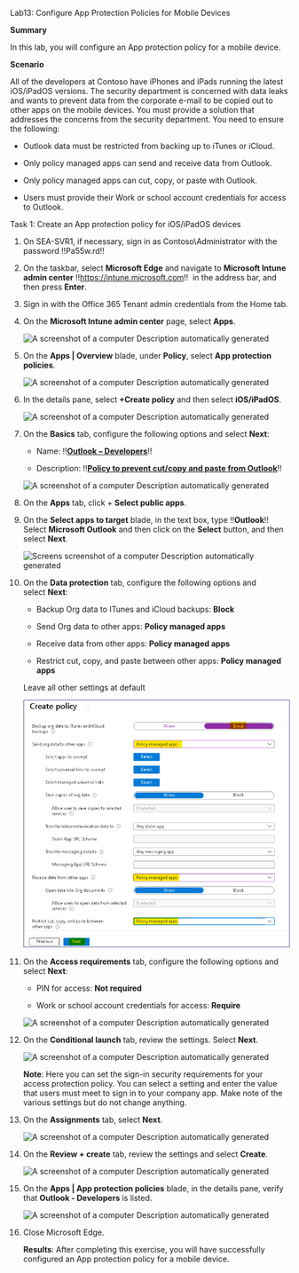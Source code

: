 Lab13: Configure App Protection Policies for Mobile Devices

**Summary**

In this lab, you will configure an App protection policy for a mobile
device.

**Scenario**

All of the developers at Contoso have iPhones and iPads running the
latest iOS/iPadOS versions. The security department is concerned with
data leaks and wants to prevent data from the corporate e-mail to be
copied out to other apps on the mobile devices. You must provide a
solution that addresses the concerns from the security department. You
need to ensure the following:

- Outlook data must be restricted from backing up to iTunes or iCloud.

- Only policy managed apps can send and receive data from Outlook.

- Only policy managed apps can cut, copy, or paste with Outlook.

- Users must provide their Work or school account credentials for access
  to Outlook.

Task 1: Create an App protection policy for iOS/iPadOS devices

1.  On SEA-SVR1, if necessary, sign in
    as Contoso\Administrator with the
    password !!Pa55w.rd!!

2.  On the taskbar, select **Microsoft Edge** and navigate to
    **Microsoft Intune admin
    center** !!https://intune.microsoft.com!!  in the address bar,
    and then press **Enter**.

3.  Sign in with the Office 365 Tenant admin credentials from the Home
    tab.

4.  On the **Microsoft Intune admin center** page, select **Apps**.

     ![A screenshot of a computer Description automatically
     generated](./media/image1.png)

5.  On the **Apps | Overview** blade, under **Policy**, select **App
    protection policies**.

    ![A screenshot of a computer Description automatically
     generated](./media/image2.png)

6.  In the details pane, select **+Create policy** and then
    select **iOS/iPadOS**.

     ![A screenshot of a computer Description automatically
     generated](./media/image3.png)

7.  On the **Basics** tab, configure the following options and
    select **Next**:

    - Name: !\![**Outlook – Developers**](urn:gd:lg:a:send-vm-keys)!!

    - Description: !\![**Policy to prevent cut/copy and paste from
      Outlook**](urn:gd:lg:a:send-vm-keys)!!

     ![A screenshot of a computer Description automatically
     generated](./media/image4.png)

8.  On the **Apps** tab, click + **Select public apps**.

9.  On the **Select apps to target** blade, in the text box, type
    !!**Outlook**!! Select **Microsoft Outlook** and then click on
    the **Select** button, and then select **Next**.

     ![Screens screenshot of a computer Description automatically
     generated](./media/image5.png)

10. On the **Data protection** tab, configure the following options and
    select **Next**:

    - Backup Org data to ITunes and iCloud backups: **Block**

    - Send Org data to other apps: **Policy managed apps**

    - Receive data from other apps: **Policy managed apps**

    - Restrict cut, copy, and paste between other apps: **Policy managed
      apps**

    Leave all other settings at default

     ![](./media/image6.png)

11. On the **Access requirements** tab, configure the following options
    and select **Next**:

    - PIN for access: **Not required**

    - Work or school account credentials for access: **Require**

     ![A screenshot of a computer Description automatically
     generated](./media/image7.png)

12. On the **Conditional launch** tab, review the settings.
    Select **Next**.

     ![A screenshot of a computer Description automatically
     generated](./media/image8.png)

     **Note**: Here you can set the sign-in security requirements for your
     access protection policy. You can select a setting and enter the value
     that users must meet to sign in to your company app. Make note of the
     various settings but do not change anything.

13. On the **Assignments** tab, select **Next**.

     ![A screenshot of a computer Description automatically
     generated](./media/image9.png)

14. On the **Review + create** tab, review the settings and
    select **Create**.

     ![A screenshot of a computer Description automatically
     generated](./media/image10.png)

15. On the **Apps | App protection policies** blade, in the details
    pane, verify that **Outlook - Developers** is listed.

     ![A screenshot of a computer Description automatically
     generated](./media/image11.png)

16. Close Microsoft Edge.

    **Results**: After completing this exercise, you will have successfully
    configured an App protection policy for a mobile device.
